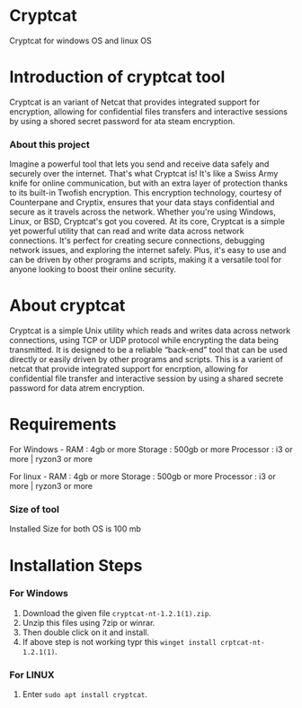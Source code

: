 # Cryptcat
Cryptcat for windows OS and linux OS

# Introduction of cryptcat tool
Cryptcat is an variant of Netcat that provides integrated support for encryption, allowing for confidential files transfers and interactive sessions by using a shored secret password for ata steam encryption.
### About this project 
Imagine a powerful tool that lets you send and receive data safely and securely over the internet. That's what Cryptcat is! It's like a Swiss Army knife for online communication, but with an extra layer of protection thanks to its built-in Twofish encryption.
This encryption technology, courtesy of Counterpane and Cryptix, ensures that your data stays confidential and secure as it travels across the network. Whether you're using Windows, Linux, or BSD, Cryptcat's got you covered.
At its core, Cryptcat is a simple yet powerful utility that can read and write data across network connections. It's perfect for creating secure connections, debugging network issues, and exploring the internet safely. Plus, it's easy to use and can be driven by other programs and scripts, making it a versatile tool for anyone looking to boost their online security.

# About cryptcat
Cryptcat is a simple Unix utility which reads and writes data across network connections, using TCP or UDP protocol while encrypting the data being transmitted. It is designed to be a reliable “back-end” tool that can be used directly or easily driven by other programs and scripts.
This is a varient of netcat that provide integrated support for encrption, allowing for confidential file transfer and interactive session by using a shared secrete password for data atrem encryption.

# Requirements
For Windows -
RAM : 4gb or more
Storage : 500gb or more
Processor : i3 or more | ryzon3 or more

For linux - 
RAM : 4gb or more
Storage : 500gb or more
Processor : i3 or more | ryzon3 or more

### Size of tool
Installed Size for both OS is 100 mb

# Installation Steps
### For Windows
1. Download the given file `cryptcat-nt-1.2.1(1).zip`.
2. Unzip this files using 7zip or winrar.
3. Then double click on it and install.
4. If above step is not working typr this `winget install crptcat-nt-1.2.1(1)`.

### For LINUX 
1. Enter `sudo apt install cryptcat`.

